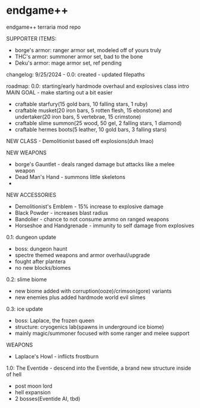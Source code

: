 # endgame++
endgame++ terraria mod repo

SUPPORTER ITEMS:
* borge's armor: ranger armor set, modeled off of yours truly
* THC's armor: summoner armor set, bad to the bone
* Deku's armor: mage armor set, ref pending


changelog:
9/25/2024 - 0.0: created - updated filepaths

roadmap:
0.0: starting/early hardmode overhaul and explosives class intro
  MAIN GOAL - make starting out a bit easier
  * craftable starfury(15 gold bars, 10 falling stars, 1 ruby)
  * craftable musket(20 iron bars, 5 rotten flesh, 15 ebonstone) and undertaker(20 iron bars, 5 vertebrae, 15 crimstone)
  * craftable slime summon(25 wood, 50 gel, 2 falling stars, 1 diamond)
  * craftable hermes boots(5 leather, 10 gold bars, 3 falling stars)

  NEW CLASS - Demolitionist
  based off explosions(duh lmao)
  
  NEW WEAPONS
  * borge's Gauntlet - deals ranged damage but attacks like a melee weapon
  * Dead Man's Hand - summons little skeletons
  * 

  NEW ACCESSORIES
  * Demolitionist's Emblem - 15% increase to explosive damage
  * Black Powder - increases blast radius
  * Bandolier - chance to not consume ammo on ranged weapons
  * Horseshoe and Handgrenade - immunity to self damage from explosives

0.1: dungeon update
  * boss: dungeon haunt
  * spectre themed weapons and armor overhaul/upgrade
  * fought after plantera
  * no new blocks/biomes

0.2: slime biome
  * new biome added with corruption(ooze)/crimson(gore) variants
  * new enemies plus added hardmode world evil slimes

0.3: ice update
  * boss: Laplace, the frozen queen
  * structure: cryogenics lab(spawns in underground ice biome)
  * mainly magic/summoner focused with some ranger and melee support

  WEAPONS
  * Laplace's Howl - inflicts frostburn

1.0: The Eventide - descend into the Eventide, a brand new structure inside of hell
  * post moon lord
  * hell expansion
  * 2 bosses(Eventide AI, tbd)

